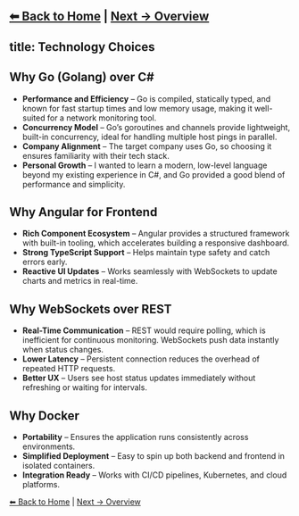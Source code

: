 [⬅ Back to Home](./) | [Next → Overview](overview.md)
---
title: Technology Choices
---

## Why Go (Golang) over C#

* **Performance and Efficiency** – Go is compiled, statically typed, and known for fast startup times and low memory usage, making it well-suited for a network monitoring tool.
* **Concurrency Model** – Go’s goroutines and channels provide lightweight, built-in concurrency, ideal for handling multiple host pings in parallel.
* **Company Alignment** – The target company uses Go, so choosing it ensures familiarity with their tech stack.
* **Personal Growth** – I wanted to learn a modern, low-level language beyond my existing experience in C#, and Go provided a good blend of performance and simplicity.

## Why Angular for Frontend

* **Rich Component Ecosystem** – Angular provides a structured framework with built-in tooling, which accelerates building a responsive dashboard.
* **Strong TypeScript Support** – Helps maintain type safety and catch errors early.
* **Reactive UI Updates** – Works seamlessly with WebSockets to update charts and metrics in real-time.

## Why WebSockets over REST

* **Real-Time Communication** – REST would require polling, which is inefficient for continuous monitoring. WebSockets push data instantly when status changes.
* **Lower Latency** – Persistent connection reduces the overhead of repeated HTTP requests.
* **Better UX** – Users see host status updates immediately without refreshing or waiting for intervals.

## Why Docker

* **Portability** – Ensures the application runs consistently across environments.
* **Simplified Deployment** – Easy to spin up both backend and frontend in isolated containers.
* **Integration Ready** – Works with CI/CD pipelines, Kubernetes, and cloud platforms.

[⬅ Back to Home](./) | [Next → Overview](overview.md)
